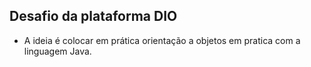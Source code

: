 ## Desafio da plataforma DIO
- A ideia é colocar em prática orientação a objetos em pratica com a linguagem Java.